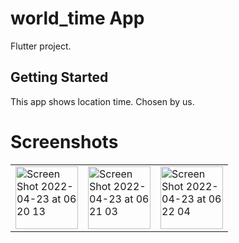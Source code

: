 # world_time App

Flutter project.

## Getting Started
This app shows location time. Chosen by us.

# Screenshots
<p float = "left" padding = "100px">

</p>

<table>
  <tr>
   <td> <img width="100" alt="Screen Shot 2022-04-23 at 06 20 13" src="https://user-images.githubusercontent.com/90171194/164838034-b4d3f9b0-ae06-4a66-813c-2da9be60ccb8.png"></td>
<td><img width="100" alt="Screen Shot 2022-04-23 at 06 21 03" src="https://user-images.githubusercontent.com/90171194/164838043-0b962704-bf3e-494d-af5f-e3137b1595e7.png"></td>
<td><img width="100" alt="Screen Shot 2022-04-23 at 06 22 04" src="https://user-images.githubusercontent.com/90171194/164838050-bf4c0b62-8720-4a4e-9909-a155ac2d51bf.png"></td>
  </tr>
 </table>
